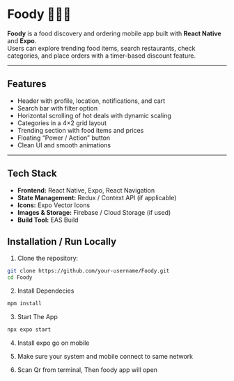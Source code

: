 # Foody 🍔🍰🎂

**Foody** is a food discovery and ordering mobile app built with **React Native** and **Expo**.  
Users can explore trending food items, search restaurants, check categories, and place orders with a timer-based discount feature.

---

## Features

- Header with profile, location, notifications, and cart
- Search bar with filter option
- Horizontal scrolling of hot deals with dynamic scaling
- Categories in a 4×2 grid layout
- Trending section with food items and prices
- Floating “Power / Action” button
- Clean UI and smooth animations

---

## Tech Stack

- **Frontend:** React Native, Expo, React Navigation
- **State Management:** Redux / Context API (if applicable)
- **Icons:** Expo Vector Icons
- **Images & Storage:** Firebase / Cloud Storage (if used)
- **Build Tool:** EAS Build


## Installation / Run Locally

1. Clone the repository:

```bash
git clone https://github.com/your-username/Foody.git
cd Foody
```

2. Install Dependecies

```bash
mpm install
```
3. Start The App

```bash
npx expo start
```
4. Install expo go on mobile

5. Make sure your system and mobile connect to same network

6. Scan Qr from terminal, Then foody app will open

